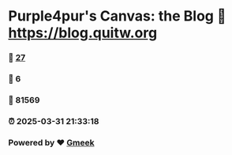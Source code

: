 # Purple4pur's Canvas: the Blog :link: https://blog.quitw.org 
### :page_facing_up: [27](https://blog.quitw.org/tag.html) 
### :speech_balloon: 6 
### :hibiscus: 81569 
### :alarm_clock: 2025-03-31 21:33:18 
### Powered by :heart: [Gmeek](https://github.com/Meekdai/Gmeek)
